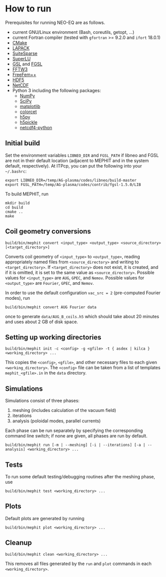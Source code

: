 # How to run

Prerequisites for running NEO-EQ are as follows.

- current GNU/Linux environment (Bash, coreutils, getopt, ...)
- current Fortran compiler (tested with `gfortran` >= 9.2.0 and `ifort` 18.0.1)
- [CMake](https://cmake.org/)
- [LAPACK](https://www.netlib.org/lapack/)
- [SuiteSparse](https://github.com/DrTimothyAldenDavis/SuiteSparse)
- [SuperLU](https://github.com/xiaoyeli/superlu)
- [GSL](https://www.gnu.org/software/gsl/) and [FGSL](https://github.com/reinh-bader/fgsl)
- [FFTW3](http://fftw.org/)
- [FreeFem++](https://github.com/FreeFem/FreeFem-sources)
- [HDF5](https://www.hdfgroup.org/downloads/hdf5)
- [NetCDF](https://github.com/Unidata/netcdf-fortran)
- Python 3 including the following packages:
  - [NumPy](https://github.com/numpy/numpy)
  - [SciPy](https://github.com/scipy/scipy)
  - [matplotlib](https://github.com/matplotlib/matplotlib)
  - [colorcet](https://github.com/holoviz/colorcet)
  - [h5py](https://github.com/h5py/h5py)
  - [h5pickle](https://github.com/DaanVanVugt/h5pickle)
  - [netcdf4-python](https://github.com/Unidata/netcdf4-python)

## Initial build

Set the environment variables `LIBNEO_DIR` and `FGSL_PATH` if libneo and FGSL are not in their default location (adjacent to MEPHIT and in the system default, respectively). At ITPcp, you can put the following into your `~/.bashrc`:

    export LIBNEO_DIR=/temp/AG-plasma/codes/libneo/build-master
    export FGSL_PATH=/temp/AG-plasma/codes/contrib/fgsl-1.5.0/LIB

To build MEPHIT, run

    mkdir build
    cd build
    cmake ..
    make

## Coil geometry conversions

    build/bin/mephit convert <input_type> <output_type> <source_directory> [<target_directory>]

Converts coil geometry of `<input_type>` to `<output_type>`, reading appropriately named files from `<source_directory>` and writing to `<target_directory>`. If `<target_directory>` does not exist, it is created, and if it is omitted, it is set to the same value as `<source_directory>`. Possible values for `<input_type>` are `AUG`, `GPEC`, and `Nemov`. Possible values for `<output_type>` are `Fourier`, `GPEC`, and `Nemov`.

In order to use the default configuration `vac_src = 2` (pre-computed Fourier modes), run

    build/bin/mephit convert AUG Fourier data

once to generate `data/AUG_B_coils.h5` which should take about 20 minutes and uses about 2 GB of disk space.

## Setting up working directories

    build/bin/mephit init -c <config> -g <gfile> -t { asdex | kilca } <working_directory> ...

This copies the `<config>`, `<gfile>`, and other necessary files to each given `<working_directory>`. The `<config>` file can be taken from a list of templates `mephit_<gfile>.in` in the `data` directory.

## Simulations

Simulations consist of three phases:

1. meshing (includes calculation of the vacuum field)
2. iterations
3. analysis (poloidal modes, parallel currents)

Each phase can be run separately by specifying the corresponding command line switch; if none are given, all phases are run by default.

    build/bin/mephit run [-m | --meshing] [-i | --iterations] [-a | --analysis] <working_directory> ...


## Tests

To run some default testing/debugging routines after the meshing phase, use

    build/bin/mephit test <working_directory> ...

## Plots

Default plots are generated by running

    build/bin/mephit plot <working_directory> ...

## Cleanup

    build/bin/mephit clean <working_directory> ...

This removes all files generated by the `run` and `plot` commands in each `<working_directory>`.
